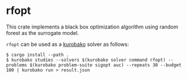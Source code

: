 rfopt
=====

This crate implements a black box optimization algorithm using random forest as the surrogate model.

`rfopt` can be used as a [kurobako](https://github.com/sile/kurobako) solver as follows:
```console
$ cargo install --path .
$ kurobako studies --solvers $(kurobako solver command rfopt) --problems $(kurobako problem-suite sigopt auc) --repeats 30 --budget 100 | kurobako run > result.json
```
